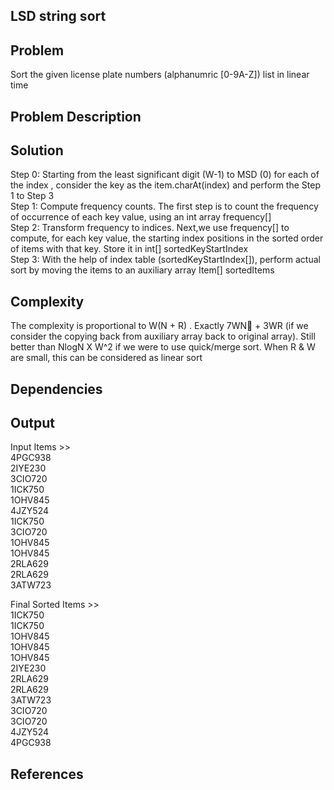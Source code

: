 ## LSD string sort

## Problem
  
  Sort the given license plate numbers (alphanumric [0-9A-Z]) list in linear time      

  

## Problem Description        
  
## Solution                  

  Step 0: Starting from the least significant digit (W-1) to MSD (0) for each of the index , consider the key as the item.charAt(index) and perform the Step 1 to Step 3      
  Step 1: Compute frequency counts. The first step is to count the frequency of occurrence of each key value, using an int array frequency[]                    
  Step 2: Transform frequency to indices. Next,we use frequency[] to compute, for each key value, the starting index positions in the sorted order of items with that key. Store it in int[] sortedKeyStartIndex               
  Step 3: With the help of index table (sortedKeyStartIndex[]), perform actual sort by moving the items to an auxiliary array Item[] sortedItems                

## Complexity                

 The complexity is proportional to W(N + R) . Exactly 7WN􏰄 + 3WR (if we consider the copying back from auxiliary array back to original array). Still better than NlogN X W^2 if we were to use quick/merge sort. When R & W are small, this can be considered as linear sort

	
## Dependencies               
    
 
## Output     

Input Items >>      
4PGC938                
2IYE230           
3CIO720       
1ICK750      
1OHV845     
4JZY524       
1ICK750      
3CIO720       
1OHV845            
1OHV845              
2RLA629       
2RLA629      
3ATW723           
              
Final Sorted Items >>             
1ICK750       
1ICK750          
1OHV845                        
1OHV845       
1OHV845      
2IYE230               
2RLA629          
2RLA629         
3ATW723       
3CIO720       
3CIO720       
4JZY524       
4PGC938             


## References

 